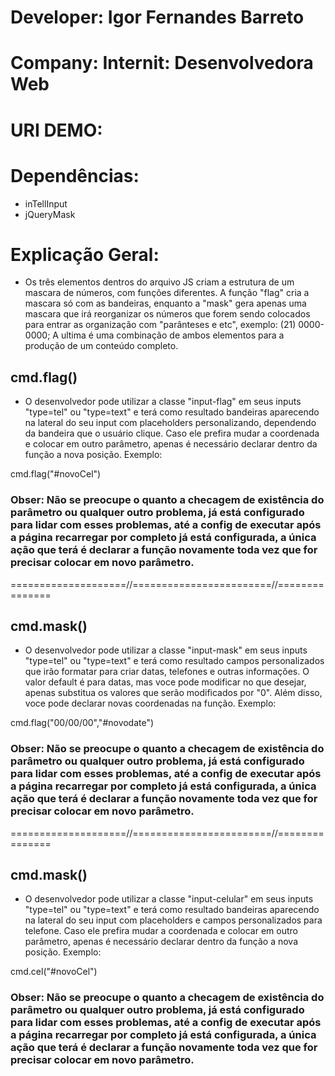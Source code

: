 # Developer: Igor Fernandes Barreto
# Company: Internit: Desenvolvedora Web 
# URI DEMO: 

# Dependências: 
- inTellInput
- jQueryMask

# Explicação Geral: 
- Os três elementos dentros do arquivo JS criam a estrutura de um mascara de números, com funções diferentes. A função "flag" cria a mascara só com as bandeiras, enquanto a "mask" gera apenas uma mascara que irá reorganizar os números que forem sendo colocados para entrar as organização com "parânteses e etc", exemplo: (21) 0000-0000; A ultima é uma combinação de ambos elementos para a produção de um conteúdo completo.

## cmd.flag() 

- O desenvolvedor pode utilizar a classe "input-flag" em seus inputs "type=tel" ou "type=text" e terá como resultado bandeiras aparecendo na lateral do seu input com placeholders personalizando, dependendo da bandeira que o usuário clique. Caso ele prefira mudar a coordenada e colocar em outro parâmetro, apenas é necessário declarar dentro da função a nova posição. Exemplo: 

cmd.flag("#novoCel")

### Obser: Não se preocupe o quanto a checagem de existência do parâmetro ou qualquer outro problema, já está configurado para lidar com esses problemas, até a config de executar após a página recarregar por completo já está configurada, a única ação que terá é declarar a função novamente toda vez que for precisar colocar em novo parâmetro. 


====================//========================//===============

## cmd.mask() 

- O desenvolvedor pode utilizar a classe "input-mask" em seus inputs "type=tel" ou "type=text" e terá como resultado campos personalizados que irão formatar para criar datas, telefones e outras informações. O valor default é para datas, mas voce pode modificar no que desejar, apenas substitua os valores que serão modificados por "0". Além disso, voce pode declarar novas coordenadas na função. Exemplo: 

cmd.flag("00/00/00","#novodate")

### Obser: Não se preocupe o quanto a checagem de existência do parâmetro ou qualquer outro problema, já está configurado para lidar com esses problemas, até a config de executar após a página recarregar por completo já está configurada, a única ação que terá é declarar a função novamente toda vez que for precisar colocar em novo parâmetro. 


====================//========================//===============

## cmd.mask() 

- O desenvolvedor pode utilizar a classe "input-celular" em seus inputs "type=tel" ou "type=text" e terá como resultado bandeiras aparecendo na lateral do seu input com placeholders e campos personalizados para telefone. Caso ele prefira mudar a coordenada e colocar em outro parâmetro, apenas é necessário declarar dentro da função a nova posição. Exemplo: 

cmd.cel("#novoCel")

### Obser: Não se preocupe o quanto a checagem de existência do parâmetro ou qualquer outro problema, já está configurado para lidar com esses problemas, até a config de executar após a página recarregar por completo já está configurada, a única ação que terá é declarar a função novamente toda vez que for precisar colocar em novo parâmetro. 